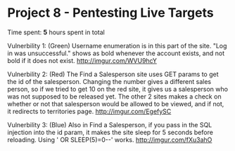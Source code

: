 # Project 8 - Pentesting Live Targets

Time spent: **5** hours spent in total

Vulnerbility 1: (Green) Username enumeration is in this part of the site. "Log in was unsuccessful." shows as bold whenever the account exists, and not bold if it does not exist.
http://imgur.com/WVU9hcY

Vulnerbility 2: (Red) The Find a Salesperson site uses GET params to get the id of the salesperson. Changing the number gives a different sales person, so if we tried to get 10 on the red site, it gives us a salesperson who was not supposed to be released yet. The other 2 sites makes a check on whether or not that salesperson would be allowed to be viewed, and if not, it redirects to territories page.
http://imgur.com/EgefySC

Vulnerbility 3: (Blue) Also in Find a Salesperson, if you pass in the SQL injection into the id param, it makes the site sleep for 5 seconds before reloading. Using ' OR SLEEP(5)=0--' works.
http://imgur.com/fXu3ahO

